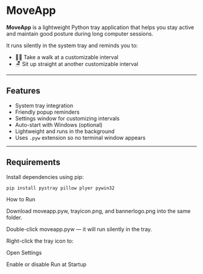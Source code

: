 # MoveApp

**MoveApp** is a lightweight Python tray application that helps you stay active and maintain good posture during long computer sessions.

It runs silently in the system tray and reminds you to:
- 🚶‍♂️ Take a walk at a customizable interval
- 🪑 Sit up straight at another customizable interval

---

## Features

- System tray integration
- Friendly popup reminders
- Settings window for customizing intervals
- Auto-start with Windows (optional)
- Lightweight and runs in the background
- Uses `.pyw` extension so no terminal window appears

---

##  Requirements

Install dependencies using pip:

```bash
pip install pystray pillow plyer pywin32
```

 How to Run
 
Download moveapp.pyw, trayicon.png, and bannerlogo.png into the same folder.

Double-click moveapp.pyw — it will run silently in the tray.

Right-click the tray icon to:

Open Settings

Enable or disable Run at Startup
